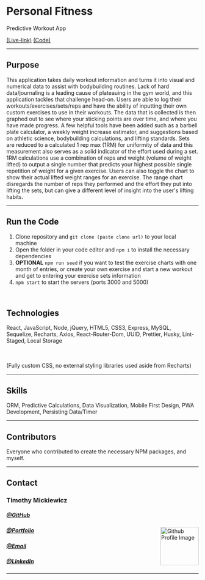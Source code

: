 <h1>Personal Fitness</h1>
<p>Predictive Workout App</p>
<a align="right" href="https://cryptic-thicket-72551.herokuapp.com/" class="live">(Live-link)</a>
<a align="left" href="https://github.com/timothymickiewicz/Fitness" class="code">(Code)</a>
<hr>
<h2>Purpose</h2>
<p>This application takes daily workout information and turns it into visual and numerical data to assist with bodybuilding routines. Lack of hard data/journaling is a leading cause of plateauing in the gym world, and this application tackles that challenge head-on. Users are able to log their workouts/exercises/sets/reps and have the ability of inputting their own custom exercises to use in their workouts. The data that is collected is then graphed out to see where your sticking points are over time, and where you have made progress. A few helpful tools have been added such as a barbell plate calculator, a weekly weight increase estimator, and suggestions based on athletic science, bodybuilding calculations, and lifting standards. Sets are reduced to a calculated 1 rep max (1RM) for uniformity of data and this measurement also serves as a solid indicator of the effort used during a set. 1RM calculations use a combination of reps and weight (volume of weight lifted) to output a single number that predicts your highest possible single repetition of weight for a given exercise. Users can also toggle the chart to show their actual lifted weight ranges for an exercise. The range chart disregards the number of reps they performed and the effort they put into lifting the sets, but can give a different level of insight into the user's lifting habits.
</p>
<hr>
<h2>Run the Code</h2>
<ol>
    <li>Clone repository and <code>git clone (paste clone url)</code> to your local machine</li>
    <li>Open the folder in your code editor and <code>npm i</code> to install the necessary dependencies</li>
    <li><strong>OPTIONAL</strong> <code>npm run seed</code> if you want to test the exercise charts with one month of entries, or create your own exercise and start a new workout and get to entering your exercise sets information</li>
    <li><code>npm start</code> to start the servers (ports 3000 and 5000)</li>
</ol>
<br>
<h2>Technologies</h2>
<p>React, JavaScript, Node, jQuery, HTML5, CSS3, Express, MySQL, Sequelize, Recharts, Axios, React-Router-Dom, UUID, Prettier, Husky, Lint-Staged, Local Storage</p>
<br>
<br>
(Fully custom CSS, no external styling libraries used aside from Recharts)
<hr>
<h2>Skills</h2>
<p>ORM, Predictive Calculations, Data Visualization, Mobile First Design, PWA Development, Persisting Data/Timer</p>
<hr>
<h2>Contributors</h2>
<p>Everyone who contributed to create the necessary NPM packages, and myself.
<hr>
<h2>Contact</h2>
<h3>Timothy Mickiewicz</h3>
<h5><a href= "https://github.com/timothymickiewicz">@GitHub</a></h5>
<img align="right" width="100" height="100" src="https://avatars3.githubusercontent.com/u/58575568?s=460&u=e0c95a7868c9b618cec0181a153e0e5f25cd2d25&v=4" alt="Github Profile Image">
<h5><a href= "https://timothymickiewicz.github.io/">@Portfolio</a></h5>  
<h5><a href= "mailto:timothy.mickiewicz@gmail.com">@Email</a></h5>       
<h5><a href= "https://www.linkedin.com/in/timothymickiewicz1995/">@LinkedIn</a></h5>
<hr>

